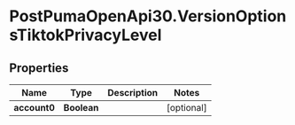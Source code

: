 # PostPumaOpenApi30.VersionOptionsTiktokPrivacyLevel

## Properties

Name | Type | Description | Notes
------------ | ------------- | ------------- | -------------
**account0** | **Boolean** |  | [optional] 


